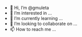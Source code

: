 - 👋 Hi, I’m @gmuleta
- 👀 I’m interested in ...
- 🌱 I’m currently learning ...
- 💞️ I’m looking to collaborate on ...
- 📫 How to reach me ...

<!---
gmuleta/gmuleta is a ✨ special ✨ repository because its `README.md` (this file) appears on your GitHub profile.
You can click the Preview link to take a look at your changes.
--->
